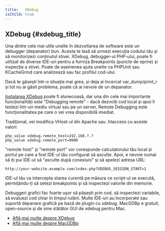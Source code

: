 ```yaml
---
title:   XDebug
isChild: true
---
```


## XDebug {#xdebug_title}

Una dintre cele mai utile unelte în dezvoltarea de software este un debugger (depanator) bun. Acesta te lasă să urmezi
execuția codului tău și să monitorizezi conținutul stivei. XDebug, debugger-ul PHP-ului, poate fi utilizat de diverse
IDE-uri pentru a furniza Breakpoints (puncte de oprire) și inspecție a stivei. Poate de asemenea ajuta unelte ca PHPUnit
sau KCacheGrind care analizează sau fac profilul cod-ului.

Dacă te găsești într-o situație mai grea, și deja ai încercat var_dump/print_r și tot nu ai găsit problema, poate că ai
nevoie de un depanator.

[Instalarea XDebug][xdebug-install] poate fi alunecoasă, dar una din cele mai importante funcționalități este "Debugging
remote" - dacă dezvolți cod local și apoi îl testezi într-un mediu virtual sau pe un server, Remote Debugging este
funcționalitatea pe care o vei vrea disponibilă imediat.

Tradițional, vei modifica VHost-ul din Apache sau .htaccess cu aceste valori:

    php_value xdebug.remote_host=192.168.?.?
    php_value xdebug.remote_port=9000

"remote host" și "remote port" vor corespunde calculatorului tău local și portul pe care a fost IDE-ul tău configurat
să asculte. Apoi, e nevoie numai să iți pui IDE-ul să "asculte după conexiuni" și să apelezi adresa URL:

    http://your-website.example.com/index.php?XDEBUG_SESSION_START=1

IDE-ul tău va intercepta starea curentă pe măsura ce script-ul se execută, permițându-ți să setezi breakpoints și să
inspectezi valorile din memorie.

Debuggeri grafici fac foarte ușor să pășești prin cod, să inspectezi variabile, să evaluezi cod chiar în timpul rulării.
Multe IDE-uri au încorporate sau suportă depanare grafică pe bază de plugin cu xdebug. MacGDBp e gratuit, open-source și
de sine stătător GUI de xdebug pentru Mac.

 * [Află mai multe despre XDebug][xdebug-docs]
 * [Află mai multe despre MacGDBp][macgdbp-install]

[xdebug-docs]: http://xdebug.org/docs/
[xdebug-install]: http://xdebug.org/docs/install
[macgdbp-install]: http://www.bluestatic.org/software/macgdbp/
